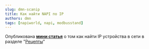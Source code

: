 ```yaml
---
slug: dmn-scanip
title: Как найти NAPI по IP
authors: dmn
tags: [napiworld, napi, modbusstand]
---
```


Опубликована **[мини статья](/software/notes/findip/)** о том как найти IP устройства в сети в разделе "[Рецепты](/software/category/рецепты-napi)"
